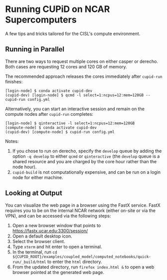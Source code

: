 # Running CUPiD on NCAR Supercomputers

A few tips and tricks tailored for the CISL's compute environment.

## Running in Parallel

There are two ways to request multiple cores on either casper or derecho.
Both cases are requesting 12 cores and 120 GB of memory.


The recommended approach releases the cores immediately after `cupid-run` finishes:

```
[login-node] $ conda activate cupid-dev
(cupid-dev) [login-node] $ qcmd -l select=1:ncpus=12:mem=120GB -- cupid-run config.yml
```

Alternatively, you can start an interactive session and remain on the compute nodes after `cupid-run` completes:

```
[login-node] $ qinteractive -l select=1:ncpus=12:mem=120GB
[compute-node] $ conda activate cupid-dev
(cupid-dev) [compute-node] $ cupid-run config.yml
```

Notes:
1. If you chose to run on derecho, specify the `develop` queue by adding the option `-q develop` to either `qcmd` or `qinteractive`
   (the `develop` queue is a shared resource and you are charged by the core hour rather than the node hour).
1. `cupid-build` is not computationally expensive, and can be run on a login node for either machine.

## Looking at Output

You can visualize the web page in a browser using the FastX service.
FastX requires you to be on the internal NCAR network (either on-site or via the VPN),
and can be accessed via the following steps:

1. Open a new browser window that points to https://fastx.ucar.edu:3300/session/
1. Open a default desktop icon.
1. Select the browser client.
1. Type `xterm` and hit enter to open a terminal.
1. In the terminal, run `cd ${CUPID_ROOT}/examples/coupled_model/computed_notebooks/quick-run/_build/html` to enter the `html` directory.
1. From the updated directory, run `firefox index.html &` to open a web browser pointed at the generated web page.
